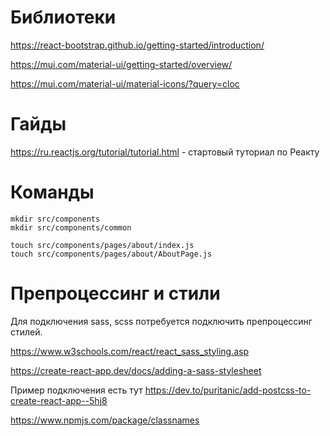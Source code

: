 # Библиотеки
https://react-bootstrap.github.io/getting-started/introduction/

https://mui.com/material-ui/getting-started/overview/

https://mui.com/material-ui/material-icons/?query=cloc

# Гайды

https://ru.reactjs.org/tutorial/tutorial.html - стартовый туториал по Реакту

# Команды
```
mkdir src/components
mkdir src/components/common

touch src/components/pages/about/index.js
touch src/components/pages/about/AboutPage.js

```

# Препроцессинг и стили

Для подключения sass, scss потребуется подключить препроцессинг стилей.

https://www.w3schools.com/react/react_sass_styling.asp

https://create-react-app.dev/docs/adding-a-sass-stylesheet

Пример подключения есть тут https://dev.to/puritanic/add-postcss-to-create-react-app--5hj8


https://www.npmjs.com/package/classnames